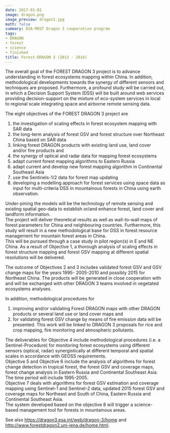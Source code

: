 ```yaml
---
date: 2017-01-01
image: dragon.png
image_preview: dragon1.jpg
math: false
summary: ESA-MOST Dragon 3 cooperation program
tags:
- DRAGON
- forest
- science
- finished
title: Forest-DRAGON 3 (2013 - 2016)
---
```


The overall goal of the FOREST DRAGON 3 project is to advance understanding in forest ecosystems mapping within China. In addition, methodological developments towards the synergy of different sensors and techniques are proposed. Furthermore, a profound study will be carried out, in which a Decision Support System (DSS) will be built around web services providing decision-support on the mixture of eco-system services in local to regional scale integrating space and airborne remote sensing data. 

The eight objectives of the FOREST DRAGON 3 project are 

1. the investigation of scaling effects in forest ecosystem mapping with SAR data
2. the long-term analysis of forest GSV and forest structure over Northeast China based on SAR data
3. linking forest DRAGON products with existing land use, land cover and/or fire products and 
4. the synergy of optical and radar data for mapping forest ecosystems
5. adapt current forest mapping algorithms to Eastern Russia
6. adapt current and develop new forest mapping algorithm in Continental Southeast Asia
7. use the Sentinels-1/2 data for forest map updating
8. developing a modelling approach for forest services using space data as input for multi-criteria DSS in mountainous forests in China using earth observation. 

Under-pining the models will be the technology of remote sensing and existing spatial geo-data to establish or/and enhance forest, land cover and landform information.   
The project will deliver theoretical results as well as wall-to-wall maps of forest parameters for China and neighbouring countries. Furthermore, this study will result in a new methodological base for DSS in forest resource management for mountain forest areas in China.   
This will be pursued through a case study in pilot region(s) in E and NE China. As a result of Objective 1, a thorough analysis of scaling effects in forest structure mapping and forest GSV mapping at different spatial resolutions will be delivered. 

The outcome of Objectives 2 and 3 includes validated forest GSV and GSV change maps for the years 1995- 2005-2010 and possibly 2015 for Northeast China. The products will be generated in close cooperation with and will be exchanged with other DRAGON 3 teams involved in vegetated ecosystems analyses. 

In addition, methodological procedures for 

1. improving and/or validating Forest DRAGON maps with other DRAGON products or several land use or land cover maps and 
2. for validating forest GSV change by means of fire emission data will be presented. This work will be linked to DRAGON 3 proposals for rice and crop mapping, fire monitoring and atmospheric pollutants. 

The deliverables for Objective 4 include methodological procedures (i.e. a Sentinel-Procedure) for monitoring forest ecosystems using different sensors (optical, radar) synergistically at different temporal and spatial scales in accordance with GEOSS requirements.   
Objective 5 and Objective 6 include the analysis of algorithms for forest change detection in tropical forest, the forest GSV and coverage maps, forest change analysis in Eastern Russia and Continental Southeast Asia. The time period will include 1995-2005.   
Objective 7 deals with algorithms for forest GSV estimation and coverage mapping using Sentinel-1 and Sentinel-2 data, updated 2015 forest GSV and coverage maps for Northeast and South of China, Eastern Russia and Continental Southeast Asia.   
The system developed based on the objective 8 will trigger a science-based management tool for forests in mountainous areas.

See also https://dragon3.esa.int/web/dragon-3/home and http://www.forestdragon2.uni-jena.de/home.html.